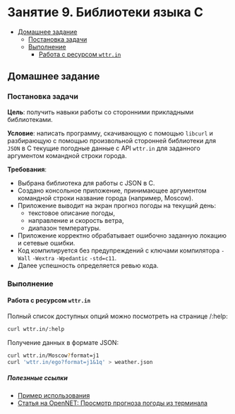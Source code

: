 # Занятие 9. Библиотеки языка C
- [Домашнее задание](#homework)
  - [Постановка задачи](#statement)
  - [Выполнение](#completion)
    - [Работа с ресурсом `wttr.in`](#wttr_in)


## Домашнее задание <a name="homework"></a>
### Постановка задачи <a name="statement"></a>

**Цель**: получить навыки работы со сторонними прикладными библиотеками.  

**Условие**: написать программу, скачивающую с помощью `libcurl` и разбирающую с помощью произвольной сторонней библиотеки для `JSON` в C текущие погодные данные с API `wttr.in` для заданного аргументом командной строки города.

**Требования**:  
- Выбрана библиотека для работы с JSON в C.
- Создано консольное приложение, принимающее аргументом командной строки название города (например, Moscow).
- Приложение выводит на экран прогноз погоды на текущий день: 
  * текстовое описание погоды, 
  * направление и скорость ветра, 
  * диапазон температуры.
- Приложение корректно обрабатывает ошибочно заданную локацию и сетевые ошибки.
- Код компилируется без предупреждений с ключами компилятора `-Wall` `-Wextra` `-Wpedantic` `-std=c11`.
- Далее успешность определяется ревью кода.

### Выполнение <a name="completion"></a>
#### Работа с ресурсом `wttr.in`<a name="wttr_in"></a>


Полный список доступных опций можно посмотреть на странице /:help:
```sh
curl wttr.in/:help
```
Получение данных в формате JSON:
```sh
curl wttr.in/Moscow?format=j1
curl 'wttr.in/ego?format=j1&1q' > weather.json
```

##### Полезнные ссылки
- [Пример использования](https://lecturesnet.readthedocs.io/net/requests/c.html?ysclid=lg3yf16eb816592222#wttr-in)  
- [Статья на OpenNET: Просмотр прогноза погоды из терминала](https://www.opennet.ru/tips/info/3013.shtml)
